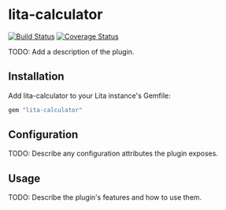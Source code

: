 # lita-calculator

[![Build Status](https://travis-ci.org/white3/lita-calculator.png?branch=master)](https://travis-ci.org/white3/lita-calculator)
[![Coverage Status](https://coveralls.io/repos/white3/lita-calculator/badge.png)](https://coveralls.io/r/white3/lita-calculator)

TODO: Add a description of the plugin.

## Installation

Add lita-calculator to your Lita instance's Gemfile:

``` ruby
gem "lita-calculator"
```

## Configuration

TODO: Describe any configuration attributes the plugin exposes.

## Usage

TODO: Describe the plugin's features and how to use them.
